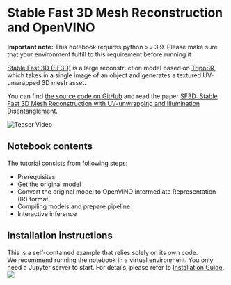 # Stable Fast 3D Mesh Reconstruction and OpenVINO

<div class="alert alert-block alert-danger"> <b>Important note:</b> This notebook requires python >= 3.9. Please make sure that your environment fulfill to this requirement before running it </div>

[Stable Fast 3D (SF3D)](https://huggingface.co/stabilityai/stable-fast-3d) is a large reconstruction model based on [TripoSR](https://huggingface.co/spaces/stabilityai/TripoSR), which takes in a single image of an object and generates a textured UV-unwrapped 3D mesh asset.

You can find [the source code on GitHub](https://github.com/Stability-AI/stable-fast-3d) and read the paper [SF3D: Stable Fast 3D Mesh Reconstruction with UV-unwrapping and Illumination Disentanglement](https://arxiv.org/abs/2408.00653).

![Teaser Video](https://github.com/Stability-AI/stable-fast-3d/blob/main/demo_files/teaser.gif?raw=true)


## Notebook contents
The tutorial consists from following steps:

- Prerequisites
- Get the original model
- Convert the original model to OpenVINO Intermediate Representation (IR) format
- Compiling models and prepare pipeline
- Interactive inference

## Installation instructions
This is a self-contained example that relies solely on its own code.</br>
We recommend running the notebook in a virtual environment. You only need a Jupyter server to start.
For details, please refer to [Installation Guide](../../README.md).
<img referrerpolicy="no-referrer-when-downgrade" src="https://static.scarf.sh/a.png?x-pxid=5b5a4db0-7875-4bfb-bdbd-01698b5b1a77&file=notebooks/stable-fast-3d/README.md" />
